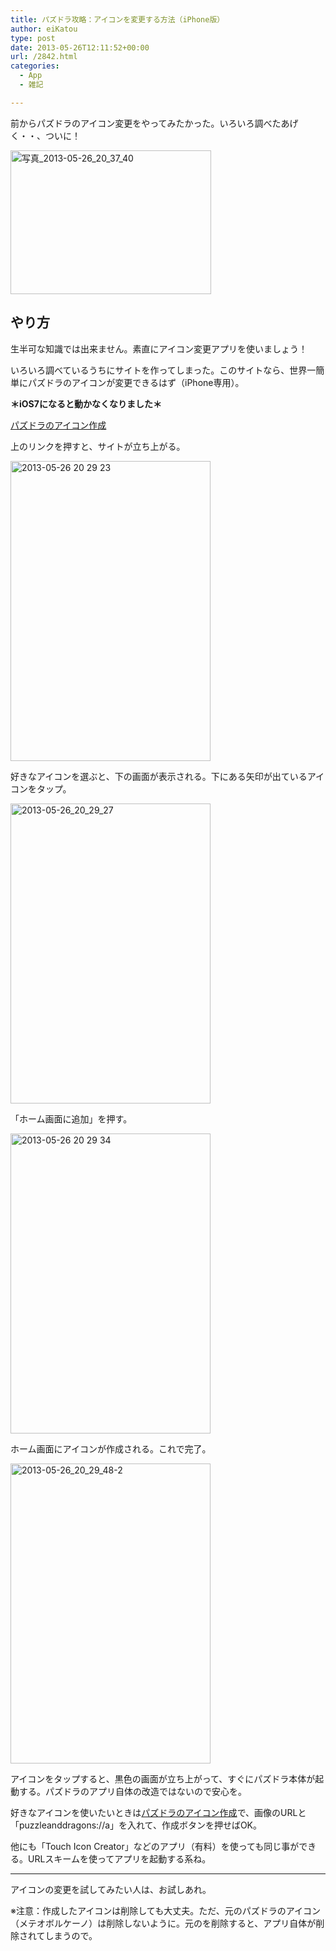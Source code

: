 ```yaml
---
title: パズドラ攻略：アイコンを変更する方法（iPhone版）
author: eiKatou
type: post
date: 2013-05-26T12:11:52+00:00
url: /2842.html
categories:
  - App
  - 雑記

---
```

前からパズドラのアイコン変更をやってみたかった。いろいろ調べたあげく・・、ついに！
  
[<img src="http://eikatou.net/blog/wp-content/uploads/2013/05/b2a75cc441a6549c6bb5a1d846407399.jpg" alt="写真_2013-05-26_20_37_40" width="321" height="230" class="alignnone size-full wp-image-2861" srcset="/uploads/2013/05/b2a75cc441a6549c6bb5a1d846407399.jpg 321w, /uploads/2013/05/b2a75cc441a6549c6bb5a1d846407399-300x214.jpg 300w" sizes="(max-width: 321px) 100vw, 321px" />][1]

## やり方

生半可な知識では出来ません。素直にアイコン変更アプリを使いましょう！

いろいろ調べているうちにサイトを作ってしまった。このサイトなら、世界一簡単にパズドラのアイコンが変更できるはず（iPhone専用）。
  
**＊iOS7になると動かなくなりました＊**
  
<a href="http://dl.dropboxusercontent.com/u/7551322/HTML/paz.html" target="_blank">パズドラのアイコン作成</a> 

<!--more-->

上のリンクを押すと、サイトが立ち上がる。
  
[<img src="http://eikatou.net/blog/wp-content/uploads/2013/05/2013-05-26-20-29-23.jpg" alt="2013-05-26 20 29 23" width="320" height="480" class="alignnone size-full wp-image-2845" srcset="/uploads/2013/05/2013-05-26-20-29-23.jpg 320w, /uploads/2013/05/2013-05-26-20-29-23-200x300.jpg 200w" sizes="(max-width: 320px) 100vw, 320px" />][2] 

好きなアイコンを選ぶと、下の画面が表示される。下にある矢印が出ているアイコンをタップ。
  
[<img src="http://eikatou.net/blog/wp-content/uploads/2013/05/2013-05-26_20_29_27.jpg" alt="2013-05-26_20_29_27" width="320" height="480" class="alignnone size-full wp-image-2851" srcset="/uploads/2013/05/2013-05-26_20_29_27.jpg 320w, /uploads/2013/05/2013-05-26_20_29_27-200x300.jpg 200w" sizes="(max-width: 320px) 100vw, 320px" />][3] 

「ホーム画面に追加」を押す。
  
[<img src="http://eikatou.net/blog/wp-content/uploads/2013/05/2013-05-26-20-29-34.jpg" alt="2013-05-26 20 29 34" width="320" height="480" class="alignnone size-full wp-image-2844" srcset="/uploads/2013/05/2013-05-26-20-29-34.jpg 320w, /uploads/2013/05/2013-05-26-20-29-34-200x300.jpg 200w" sizes="(max-width: 320px) 100vw, 320px" />][4]

ホーム画面にアイコンが作成される。これで完了。
  
[<img src="http://eikatou.net/blog/wp-content/uploads/2013/05/2013-05-26_20_29_48-2.jpg" alt="2013-05-26_20_29_48-2" width="320" height="480" class="alignnone size-full wp-image-2848" srcset="/uploads/2013/05/2013-05-26_20_29_48-2.jpg 320w, /uploads/2013/05/2013-05-26_20_29_48-2-200x300.jpg 200w" sizes="(max-width: 320px) 100vw, 320px" />][5]

アイコンをタップすると、黒色の画面が立ち上がって、すぐにパズドラ本体が起動する。パズドラのアプリ自体の改造ではないので安心を。

好きなアイコンを使いたいときは<a href="http://dl.dropboxusercontent.com/u/7551322/HTML/make.html" target="_blank">パズドラのアイコン作成</a>で、画像のURLと「puzzleanddragons://a」を入れて、作成ボタンを押せばOK。

他にも「Touch Icon Creator」などのアプリ（有料）を使っても同じ事ができる。URLスキームを使ってアプリを起動する系ね。

* * *

アイコンの変更を試してみたい人は、お試しあれ。

※注意：作成したアイコンは削除しても大丈夫。ただ、元のパズドラのアイコン（メテオボルケーノ）は削除しないように。元のを削除すると、アプリ自体が削除されてしまうので。

 [1]: http://eikatou.net/blog/wp-content/uploads/2013/05/b2a75cc441a6549c6bb5a1d846407399.jpg
 [2]: http://eikatou.net/blog/wp-content/uploads/2013/05/2013-05-26-20-29-23.jpg
 [3]: http://eikatou.net/blog/wp-content/uploads/2013/05/2013-05-26_20_29_27.jpg
 [4]: http://eikatou.net/blog/wp-content/uploads/2013/05/2013-05-26-20-29-34.jpg
 [5]: http://eikatou.net/blog/wp-content/uploads/2013/05/2013-05-26_20_29_48-2.jpg
